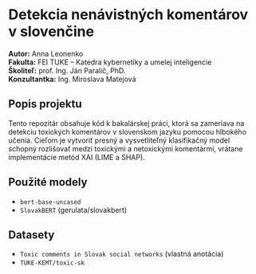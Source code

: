 #  Detekcia nenávistných komentárov v slovenčine
**Autor:** Anna Leonenko  
**Fakulta:** FEI TUKE – Katedra kybernetiky a umelej inteligencie  
**Školiteľ:** prof. Ing. Ján Paralič, PhD.  
**Konzultantka:** Ing. Miroslava Matejová

##  Popis projektu
Tento repozitár obsahuje kód k bakalárskej práci, ktorá sa zameriava na detekciu toxických komentárov v slovenskom jazyku pomocou hlbokého učenia. Cieľom je vytvoriť presný a vysvetliteľný klasifikačný model schopný rozlišovať medzi toxickými a netoxickými komentármi, vrátane implementácie metód XAI (LIME a SHAP).

##  Použité modely
- `bert-base-uncased`
- `SlovakBERT` (gerulata/slovakbert)

##  Datasety
- `Toxic comments in Slovak social networks` (vlastná anotácia)
- `TUKE-KEMT/toxic-sk`


